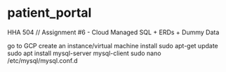 # patient_portal
HHA 504 // Assignment #6 - Cloud Managed SQL + ERDs + Dummy Data


go to GCP
create an instance/virtual machine
install sudo apt-get update
sudo apt install mysql-server mysql-client
sudo nano /etc/mysql/mysql.conf.d